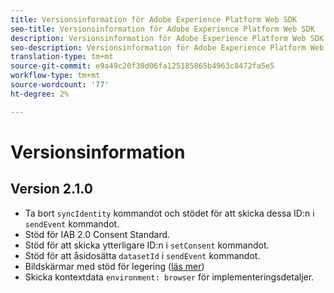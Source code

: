 ```yaml
---
title: Versionsinformation för Adobe Experience Platform Web SDK
seo-title: Versionsinformation för Adobe Experience Platform Web SDK
description: Versionsinformation för Adobe Experience Platform Web SDK.
seo-description: Versionsinformation för Adobe Experience Platform Web SDK.
translation-type: tm+mt
source-git-commit: e9a49c20f30d06fa125185865b4963c8472fa5e5
workflow-type: tm+mt
source-wordcount: '77'
ht-degree: 2%

---
```



# Versionsinformation

## Version 2.1.0

* Ta bort `syncIdentity` kommandot och stödet för att skicka dessa ID:n i `sendEvent` kommandot.
* Stöd för IAB 2.0 Consent Standard.
* Stöd för att skicka ytterligare ID:n i `setConsent` kommandot.
* Stöd för att åsidosätta `datasetId` i `sendEvent` kommandot.
* Bildskärmar med stöd för legering ([läs mer](https://github.com/adobe/alloy/wiki/Monitoring-Hooks))
* Skicka kontextdata `environment: browser` för implementeringsdetaljer.
